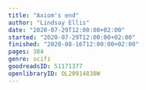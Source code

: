 ```yaml
---
title: "Axiom's end"
author: "Lindsay Ellis"
date: "2020-07-29T12:00:00+02:00"
started: "2020-07-29T12:00:00+02:00"
finished: "2020-08-16T12:00:00+02:00"
pages: 384
genre: scifi
goodreadsID: 51171377
openlibraryID: OL20914838W
---
```


